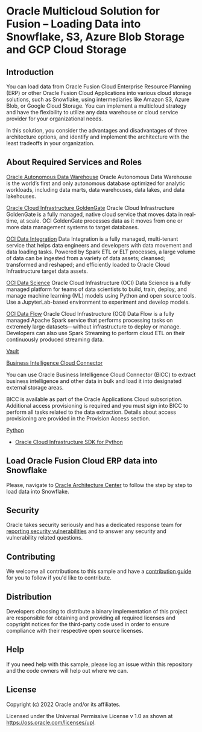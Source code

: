 # Oracle Multicloud Solution for Fusion – Loading Data into Snowflake, S3, Azure Blob Storage and GCP Cloud Storage



## Introduction

You can load data from Oracle Fusion Cloud Enterprise Resource Planning (ERP) or other Oracle Fusion Cloud Applications into various cloud storage solutions, such as Snowflake, using intermediaries like Amazon S3, Azure Blob, or Google Cloud Storage. You can implement a multicloud strategy and have the flexibility to utilize any data warehouse or cloud service provider for your organizational needs.

In this solution, you consider the advantages and disadvantages of three architecture options, and identify and implement the architecture with the least tradeoffs in your organization.



## About Required Services and Roles

[Oracle Autonomous Data Warehouse](https://www.oracle.com/autonomous-database/autonomous-data-warehouse/)
Oracle Autonomous Data Warehouse is the world’s first and only autonomous database optimized for analytic workloads, including data marts, data warehouses, data lakes, and data lakehouses.

[Oracle Cloud Infrastructure GoldenGate](https://docs.oracle.com/en/cloud/paas/goldengate-service/druyg/index.html)
Oracle Cloud Infrastructure GoldenGate is a fully managed, native cloud service that moves data in real-time, at scale. OCI GoldenGate processes data as it moves from one or more data management systems to target databases. 

[OCI Data Integration](https://docs.oracle.com/en-us/iaas/data-integration/home.htm)
Data Integration is a fully managed, multi-tenant service that helps data engineers and developers with data movement and data loading tasks. Powered by Spark ETL or ELT processes, a large volume of data can be ingested from a variety of data assets; cleansed; transformed and reshaped; and efficiently loaded to Oracle Cloud Infrastructure target data assets.

[OCI Data Science](https://www.oracle.com/artificial-intelligence/data-science/)
Oracle Cloud Infrastructure (OCI) Data Science is a fully managed platform for teams of data scientists to build, train, deploy, and manage machine learning (ML) models using Python and open source tools. Use a JupyterLab-based environment to experiment and develop models.

[OCI Data Flow](https://www.oracle.com/big-data/data-flow/)
Oracle Cloud Infrastructure (OCI) Data Flow is a fully managed Apache Spark service that performs processing tasks on extremely large datasets—without infrastructure to deploy or manage. Developers can also use Spark Streaming to perform cloud ETL on their continuously produced streaming data. 

[Vault](https://docs.oracle.com/en-us/iaas/Content/KeyManagement/Tasks/managingvaults.htm)

[Business Intelligence Cloud Connector](https://docs.oracle.com/en/cloud/saas/applications-common/24c/biacc/overview-of-business-intelligence-cloud-connector.html#u00180685)

You can use Oracle Business Intelligence Cloud Connector (BICC) to extract business intelligence and other data in bulk and load it into designated external storage areas.

BICC is available as part of the Oracle Applications Cloud subscription. Additional access provisioning is required and you must sign into BICC to perform all tasks related to the data extraction. Details about access provisioning are provided in the Provision Access section.

[Python](https://www.python.org/)
  - [Oracle Cloud Infrastructure SDK for Python](https://docs.oracle.com/en-us/iaas/Content/API/SDKDocs/pythonsdk.htm)

## Load Oracle Fusion Cloud ERP data into Snowflake

Please, navigate to [Oracle Architecture Center](https://docs-uat.us.oracle.com/en/solutions/load-fusion-erp-data-snowflake/index.html#GUID-1C007BD1-370C-4147-887C-DB3B19AEF036) to follow the step by step to load data into Snowflake.

## Security

Oracle takes security seriously and has a dedicated response team for [reporting security vulnerabilities](./SECURITY.md) and to answer any security and vulnerability related questions.

## Contributing

We welcome all contributions to this sample and have a [contribution guide](./CONTRIBUTING.md) for you to follow if you'd like to contribute.

## Distribution
Developers choosing to distribute a binary implementation of this project are responsible for obtaining and providing all required licenses and copyright notices for the third-party code used in order to ensure compliance with their respective open source licenses.


## Help

If you need help with this sample, please log an issue within this repository and the code owners will help out where we can.

## License

Copyright (c) 2022 Oracle and/or its affiliates. 

Licensed under the Universal Permissive License v 1.0 as shown at 
https://oss.oracle.com/licenses/upl.
